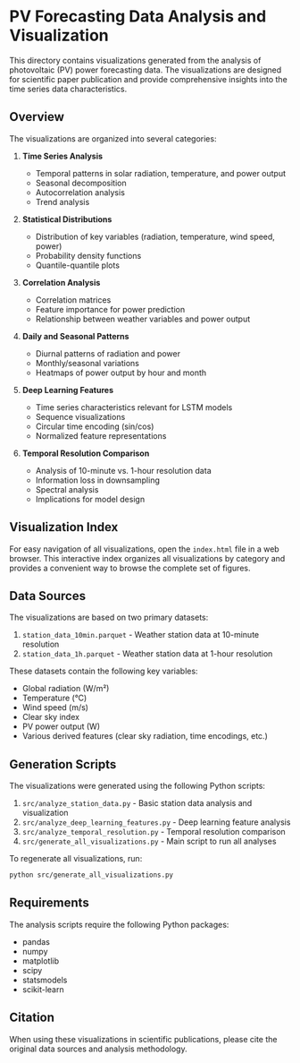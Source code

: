 # PV Forecasting Data Analysis and Visualization

This directory contains visualizations generated from the analysis of photovoltaic (PV) power forecasting data. The visualizations are designed for scientific paper publication and provide comprehensive insights into the time series data characteristics.

## Overview

The visualizations are organized into several categories:

1. **Time Series Analysis**
   - Temporal patterns in solar radiation, temperature, and power output
   - Seasonal decomposition
   - Autocorrelation analysis
   - Trend analysis

2. **Statistical Distributions**
   - Distribution of key variables (radiation, temperature, wind speed, power)
   - Probability density functions
   - Quantile-quantile plots

3. **Correlation Analysis**
   - Correlation matrices
   - Feature importance for power prediction
   - Relationship between weather variables and power output

4. **Daily and Seasonal Patterns**
   - Diurnal patterns of radiation and power
   - Monthly/seasonal variations
   - Heatmaps of power output by hour and month

5. **Deep Learning Features**
   - Time series characteristics relevant for LSTM models
   - Sequence visualizations
   - Circular time encoding (sin/cos)
   - Normalized feature representations

6. **Temporal Resolution Comparison**
   - Analysis of 10-minute vs. 1-hour resolution data
   - Information loss in downsampling
   - Spectral analysis
   - Implications for model design

## Visualization Index

For easy navigation of all visualizations, open the `index.html` file in a web browser. This interactive index organizes all visualizations by category and provides a convenient way to browse the complete set of figures.

## Data Sources

The visualizations are based on two primary datasets:

1. `station_data_10min.parquet` - Weather station data at 10-minute resolution
2. `station_data_1h.parquet` - Weather station data at 1-hour resolution

These datasets contain the following key variables:
- Global radiation (W/m²)
- Temperature (°C)
- Wind speed (m/s)
- Clear sky index
- PV power output (W)
- Various derived features (clear sky radiation, time encodings, etc.)

## Generation Scripts

The visualizations were generated using the following Python scripts:

1. `src/analyze_station_data.py` - Basic station data analysis and visualization
2. `src/analyze_deep_learning_features.py` - Deep learning feature analysis
3. `src/analyze_temporal_resolution.py` - Temporal resolution comparison
4. `src/generate_all_visualizations.py` - Main script to run all analyses

To regenerate all visualizations, run:

```bash
python src/generate_all_visualizations.py
```

## Requirements

The analysis scripts require the following Python packages:
- pandas
- numpy
- matplotlib
- scipy
- statsmodels
- scikit-learn

## Citation

When using these visualizations in scientific publications, please cite the original data sources and analysis methodology.